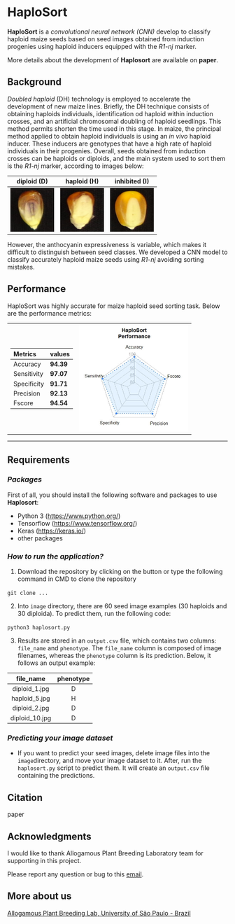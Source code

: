 # HaploSort

**HaploSort** is a *convolutional neural network (CNN)* develop to classify haploid maize seeds based on seed images obtained from induction progenies using haploid inducers equipped with the *R1-nj* marker.

More details about the development of **Haplosort** are available on **paper**.

## Background

*Doubled haploid* (DH) technology is employed to accelerate the development of new maize lines. Briefly, the DH technique consists of obtaining haploids individuals, identification od haploid within induction crosses, and an artificial chromosomal doubling of haploid seedlings. This method permits shorten the time used in this stage.
In maize, the principal method applied to obtain haploid individuals is using an *in vivo* haploid inducer. These inducers are genotypes that have a high rate of haploid individuals in their progenies. Overall, seeds obtained from induction crosses can be haploids or diploids, and the main system used to sort them is the *R1-nj* marker, according to images below:

**diploid (D)**|**haploid (H)**|**inhibited (I)**
:---------:|:---------:|:--------:
<img src='./img/D.jpg' width='100x'/> | <img src='./img/H.jpg' width='100x'/> | <img src='./img/I.jpg' width='100x'/>

However, the anthocyanin expressiveness is variable, which makes it difficult to distinguish between seed classes. We developed a CNN model to classify accurately haploid maize seeds using *R1-nj* avoiding sorting mistakes.

## Performance

HaploSort was highly accurate for maize haploid seed sorting task. Below are the performance metrics:

<table border='0'>
    <tr>
        <td>

Metrics|values
 :-|:- 
Accuracy | **94.39**
Sensitivity| **97.07**
Specificity | **91.71**
Precision | **92.13**
Fscore | **94.54**

</td>
        <td> <img src='./img/cnn_performance.jpg' width='250x'/> </td>
    </tr>
</table>

---

## Requirements

### ***Packages***

First of all, you should install the following software and packages to use **Haplosort**:

* Python 3 (<https://www.python.org/>)
* Tensorflow (<https://www.tensorflow.org/>)
* Keras (<https://keras.io/>)
* other packages

### ***How to run the application?***

1. Download the repository by clicking on the button or type the following command in CMD to clone the repository

`git clone ...`

2. Into `image` directory, there are 60 seed image examples (30 haploids and 30 diploida). To predict them, run the following code:

`python3 haplosort.py`

3. Results are stored in an `output.csv` file, which contains two columns: `file_name` and `phenotype`. The `file_name` column is composed of image filenames, whereas the `phenotype` column is its prediction. Below, it follows an output example:

**file_name**|**phenotype**
:---------:|:---------:
diploid_1.jpg | D
haploid_5.jpg | H
diploid_2.jpg | D
diploid_10.jpg | D

### ***Predicting your image dataset***

- If you want to predict your seed images, delete image files into the `image`directory, and move your image dataset to it. After, run the `haplosort.py` script to predict them. It will create an `output.csv` file containing the predictions. 

## Citation

paper

## Acknowledgments

I would like to thank Allogamous Plant Breeding Laboratory team for supporting in this project.

Please report any question or bug to this [email](mailto:felipe.sabadin@usp.br).

## More about us

[Allogamous Plant Breeding Lab, University of São Paulo - Brazil](http://www.genetica.esalq.usp.br/alogamas/)


